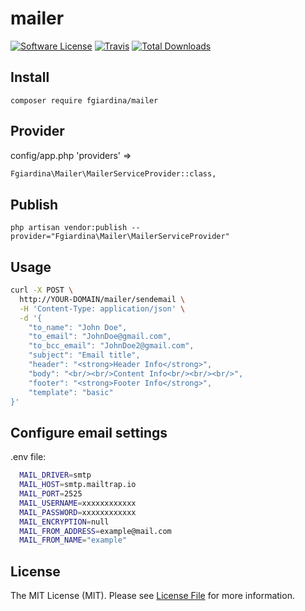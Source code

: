 # mailer

[![Software License](https://img.shields.io/badge/license-MIT-brightgreen.svg?style=flat-square)](LICENSE.md)
[![Travis](https://img.shields.io/travis/fgiardina/mailer.svg?style=flat-square)]()
[![Total Downloads](https://img.shields.io/packagist/dt/fgiardina/mailer.svg?style=flat-square)](https://packagist.org/packages/fgiardina/mailer)

## Install
`composer require fgiardina/mailer`

## Provider
config/app.php 'providers' =>
``` bash
Fgiardina\Mailer\MailerServiceProvider::class,
```

## Publish
`php artisan vendor:publish --provider="Fgiardina\Mailer\MailerServiceProvider"`

## Usage
``` bash
curl -X POST \
  http://YOUR-DOMAIN/mailer/sendemail \
  -H 'Content-Type: application/json' \
  -d '{
    "to_name": "John Doe",
    "to_email": "JohnDoe@gmail.com",
    "to_bcc_email": "JohnDoe2@gmail.com",
    "subject": "Email title",
    "header": "<strong>Header Info</strong>",
    "body": "<br/><br/>Content Info<br/><br/><br/>",
    "footer": "<strong>Footer Info</strong>",
    "template": "basic"
}'
```

## Configure email settings
.env file:

``` bash
  MAIL_DRIVER=smtp
  MAIL_HOST=smtp.mailtrap.io
  MAIL_PORT=2525
  MAIL_USERNAME=xxxxxxxxxxxx
  MAIL_PASSWORD=xxxxxxxxxxxx
  MAIL_ENCRYPTION=null
  MAIL_FROM_ADDRESS=example@mail.com
  MAIL_FROM_NAME="example"
```

## License
The MIT License (MIT). Please see [License File](/LICENSE.md) for more information.